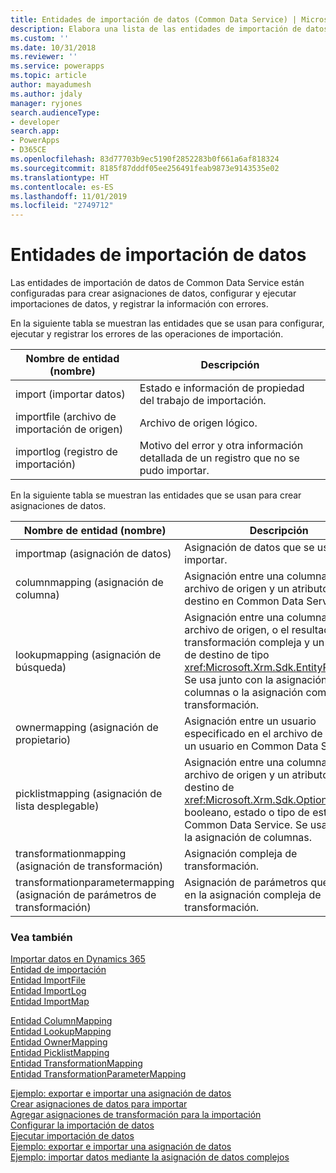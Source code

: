 ```yaml
---
title: Entidades de importación de datos (Common Data Service) | Microsoft Docs
description: Elabora una lista de las entidades de importación de datos utilizadas para crear asignaciones de datos, configurar y ejecutar importaciones de datos, y registrar la información de errores.
ms.custom: ''
ms.date: 10/31/2018
ms.reviewer: ''
ms.service: powerapps
ms.topic: article
author: mayadumesh
ms.author: jdaly
manager: ryjones
search.audienceType:
- developer
search.app:
- PowerApps
- D365CE
ms.openlocfilehash: 83d77703b9ec5190f2852283b0f661a6af818324
ms.sourcegitcommit: 8185f87dddf05ee256491feab9873e9143535e02
ms.translationtype: HT
ms.contentlocale: es-ES
ms.lasthandoff: 11/01/2019
ms.locfileid: "2749712"
---
```

# <a name="data-import-entities"></a>Entidades de importación de datos

Las entidades de importación de datos de Common Data Service están configuradas para crear asignaciones de datos, configurar y ejecutar importaciones de datos, y registrar la información con errores.  

 En la siguiente tabla se muestran las entidades que se usan para configurar, ejecutar y registrar los errores de las operaciones de importación.  

|Nombre de entidad (nombre)|Descripción|  
|----------------------------------|-----------------|  
|import (importar datos)|Estado e información de propiedad del trabajo de importación.|  
|importfile (archivo de importación de origen)|Archivo de origen lógico.|  
|importlog (registro de importación)|Motivo del error y otra información detallada de un registro que no se pudo importar.|  

 En la siguiente tabla se muestran las entidades que se usan para crear asignaciones de datos.  


|                    Nombre de entidad (nombre)                     |                                                                                                                      Descripción                                                                                                                       |
|-------------------------------------------------------------------|--------------------------------------------------------------------------------------------------------------------------------------------------------------------------------------------------------------------------------------------------------|
|                       importmap (asignación de datos)                        |                                                                                                           Asignación de datos que se usa para importar.                                                                                                            |
|                  columnmapping (asignación de columna)                   |                                                           Asignación entre una columna en el archivo de origen y un atributo de destino en Common Data Service.                                                           |
|                  lookupmapping (asignación de búsqueda)                   |       Asignación entre una columna en el archivo de origen, o el resultado de una transformación compleja y un atributo de destino de tipo <xref:Microsoft.Xrm.Sdk.EntityReference>. Se usa junto con la asignación de columnas o la asignación compleja de transformación.        |
|                   ownermapping (asignación de propietario)                    |                                                             Asignación entre un usuario especificado en el archivo de origen y un usuario en Common Data Service.                                                             |
|                picklistmapping (asignación de lista desplegable)                 | Asignación entre una columna en el archivo de origen y un atributo de destino de <xref:Microsoft.Xrm.Sdk.OptionSetValue>, booleano, estado o tipo de estado de Common Data Service. Se usa junto con la asignación de columnas. |
|          transformationmapping (asignación de transformación)           |                                                                                                            Asignación compleja de transformación.                                                                                                             |
| transformationparametermapping (asignación de parámetros de transformación) |                                                                                           Asignación de parámetros que se usa en la asignación compleja de transformación.                                                                                            |

### <a name="see-also"></a>Vea también  
 [Importar datos en Dynamics 365](import-data.md)   
 [Entidad de importación](reference/entities/import.md)   
 [Entidad ImportFile](reference/entities/importfile.md)   
 [Entidad ImportLog](reference/entities/importlog.md)   
 [Entidad ImportMap](reference/entities/importmap.md)   
 <!-- jdaly These links will have content when we re-gen docs after bug 689487 is checked in. START -->
 [Entidad ColumnMapping](reference/entities/columnmapping.md)   
 [Entidad LookupMapping](reference/entities/lookupmapping.md)   
 [Entidad OwnerMapping](reference/entities/ownermapping.md)   
 [Entidad PicklistMapping](reference/entities/picklistmapping.md)   
 [Entidad TransformationMapping](reference/entities/transformationmapping.md)    
 [Entidad TransformationParameterMapping](reference/entities/transformationparametermapping.md)   
 <!-- jdaly These links will have content  when we re-gen docs after bug 689487 is checked in. END -->
 [Ejemplo: exportar e importar una asignación de datos](/dynamics365/customer-engagement/developer/sample-export-import-data-map)   
 [Crear asignaciones de datos para importar](create-data-maps-for-import.md)<br />
 [Agregar asignaciones de transformación para la importación](add-transformation-mappings-import.md)<br />
 [Configurar la importación de datos](configure-data-import.md)<br />
 [Ejecutar importación de datos](run-data-import.md)<br />
 [Ejemplo: exportar e importar una asignación de datos](/dynamics365/customer-engagement/developer/org-service/samples/export-import-data-map)<br />
 [Ejemplo: importar datos mediante la asignación de datos complejos](/dynamics365/customer-engagement/developer/org-service/samples/import-data-complex-data-map)<br />